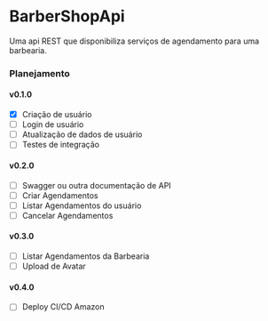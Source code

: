 # BarberShopApi
Uma api REST que disponibiliza serviços de agendamento para uma barbearia.


### Planejamento

#### v0.1.0
 - [x] Criação de usuário
 - [ ] Login de usuário
 - [ ] Atualização de dados de usuário
 - [ ] Testes de integração
#### v0.2.0
 - [ ] Swagger ou outra documentação de API
 - [ ] Criar Agendamentos
 - [ ] Listar Agendamentos do usuário
 - [ ] Cancelar Agendamentos

#### v0.3.0
 - [ ] Listar Agendamentos da Barbearia
 - [ ] Upload de Avatar

#### v0.4.0
 - [ ] Deploy CI/CD Amazon